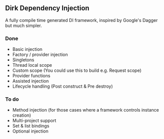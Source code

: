 ## Dirk Dependency Injection
A fully compile time generated DI framework, inspired by Google's Dagger but much simpler.

### Done
* Basic injection
* Factory / provider injection
* Singletons
* Thread local scope
* Custom scope (You could use this to build e.g. Request scope)
* Provider functions
* Assisted injection
* Lifecycle handling (Post construct & Pre destroy)

### To do
* Method injection (for those cases where a framework controls instance creation)
* Multi-project support
* Set & list bindings
* Optional injection
